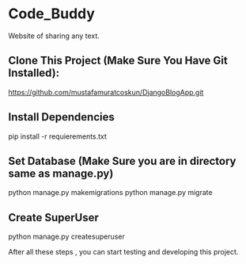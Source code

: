 # Code_Buddy

Website of sharing any text.

## Clone This Project (Make Sure You Have Git Installed):
https://github.com/mustafamuratcoskun/DjangoBlogApp.git

## Install Dependencies
pip install -r requierements.txt

## Set Database (Make Sure you are in directory same as manage.py)
python manage.py makemigrations
python manage.py migrate

## Create SuperUser
python manage.py createsuperuser

After all these steps , you can start testing and developing this project.





